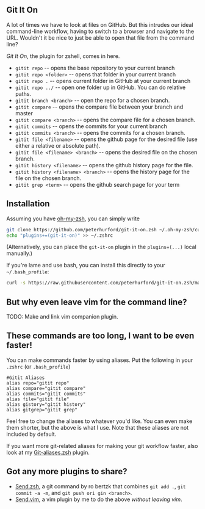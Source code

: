 ## Git It On

A lot of times we have to look at files on GitHub.  But this intrudes our ideal command-line workflow, having to switch to a browser and navigate to the URL.  Wouldn't it be nice to just be able to open that file from the command line?

*Git It On*, the plugin for zshell, comes in here.

* `gitit repo` -- opens the base repository to your current branch
* `gitit repo <folder>` -- opens that folder in your current branch
* `gitit repo .` -- opens current folder in GitHub at your current branch
* `gitit repo ../` -- open one folder up in GitHub.  You can do relative paths.
* `gitit branch <branch>` -- open the repo for a chosen branch.
* `gitit compare` -- opens the compare file between your branch and master
* `gitit compare <branch>` -- opens the compare file for a chosen branch.
* `gitit commits` -- opens the commits for your current branch
* `gitit commits <branch>` -- opens the commits for a chosen branch.
* `gitit file <filename>` -- opens the github page for the desired file (use either a relative or absolute path).
* `gitit file <filename> <branch>` -- opens the desired file on the chosen branch.
* `gitit history <filename>` -- opens the github history page for the file.
* `gitit history <filename> <branch>` -- opens the history page for the file on the chosen branch.
* `gitit grep <term>` -- opens the github search page for your term

## Installation

Assuming you have [oh-my-zsh](https://github.com/robbyrussell/oh-my-zsh), you can simply write

```bash
git clone https://github.com/peterhurford/git-it-on.zsh ~/.oh-my-zsh/custom/plugins/git-it-on
echo "plugins+=(git-it-on)" >> ~/.zshrc
```

(Alternatively, you can place the `git-it-on` plugin in the `plugins=(...)` local manually.)

If you're lame and use bash, you can install this directly to your `~/.bash_profile`:

```bash
curl -s https://raw.githubusercontent.com/peterhurford/git-it-on.zsh/master/git-it-on.plugin.zsh >> ~/.bash_profile
```````

## But why even leave vim for the command line?
TODO: Make and link vim companion plugin.


## These commands are too long, I want to be even faster!
You can make commands faster by using aliases.  Put the following in your `.zshrc` (or `.bash_profile`)

```
#Gitit Aliases
alias repo="gitit repo"
alias compare="gitit compare"
alias commits="gitit commits"
alias file="gitit file"
alias gistory="gitit history"
alias gitgrep="gitit grep"
```

Feel free to change the aliases to whatever you'd like. You can even make them shorter, but the above is what I use.  Note that these aliases are not included by default.

If you want more git-related aliases for making your git workflow faster, also look at my [Git-aliases.zsh](https://github.com/peterhurford/git-aliases.zsh) plugin.


## Got any more plugins to share?
* [Send.zsh](https://github.com/robertzk/send.zsh), a git command by ro
bertzk that combines `git add .`, `git commit -a -m`, and `git push ori
gin <branch>`.
* [Send.vim](https://github.com/peterhurford/send.vim), a vim plugin by
 me to do the above _without leaving vim_.
